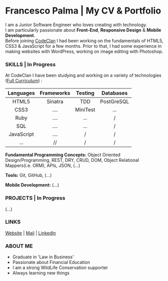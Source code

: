# Francesco Palma | My CV & Portfolio 
  
I am a Junior Software Engineer who loves creating with technology.  
I am particularly passionate about **Front-End**, **Responsive Design** & **Mobile Development**.  
Before joining [CodeClan](http://codeclan.com) I had been working on the fundamentals of HTML5, CSS3 & JavaScript for a few months. Prior to that, I had some experience in making websites with WordPress, working on image editing with Photoshop.

### SKILLS | In Progress

At CodeClan I have been studying and working on a variety of technologies ([Full Curriculum](https://github.com/FrancescoPalma/CodeClan---CX3)) :

| Languages | Frameworks | Testing | Databases |
|:---------:|:----------:|:-------:|:---------:|
|HTML5      |Sinatra     |TDD      |PostGreSQL |
|CSS3       |    ....    |MiniTest |    ...    |
|Ruby       |    ....    |   ...   |     /     |
|SQL        |    ....    |   ...   |     /     | 
|JavaScript |    ....    |    /    |     /     | 
|    ...    |     //     |    /    |     /     | 

**Fundamental Programming Concepts:** Object Oriented Design/Programming, REST, DRY, CRUD, DOM, Object Relational Mappers(i.e. ORM), APIs, JSON, (...)  
  
**Tools:** Git, GitHub, (...)  
  
**Mobile Development:** (...)  

### PROJECTS | In Progress
  
(...)  
<!-- - [Example](URL) -->  
  
### LINKS

[Website](http://intermundi.it) | [Mail](mailto:fpfrancescopalma7@gmail.com) | [LinkedIn](https://it.linkedin.com/in/palmafrancesco)

### ABOUT ME
* Graduate in 'Law in Business'
* Passionate about Financial Education
* I am a strong WildLife Conservation supporter
* Always learning new things

